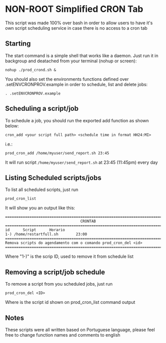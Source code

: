 # NON-ROOT Simplified CRON Tab

This script was made 100% over bash in order to allow users to have it's own script scheduling service in case there is no access to a cron tab

## Starting
The start command is a simple shell that works like a daemon. 
Just run it in backgroup and deatached from your terminal (nohup or screen):
```
nohup ./prod_crond.sh &
```

You should also set the environments functions defined over .setENVCRONPROV.example in order to schedule, list and delete jobs:
```
. .setENVCRONPROV.example
```



## Scheduling a script/job
To schedule a job, you should run the exported add function as shown below:
```
cron_add <your script full path> <schedule time in format HH24:MI>
```
i.e.:
```
prod_cron_add /home/myuser/send_report.sh 23:45
```
It will run script `/home/myuser/send_report.sh` at 23:45 (11:45pm) every day

## Listing Scheduled scripts/jobs
To list all scheduled scripts, just run 
```
prod_cron_list
```
It will show you an output like this:
```
===============================================================================================
                                  CRONTAB
===============================================================================================
id  	Script		Horario
1-)	/home/restartfull.sh		23:00
===============================================================================================
Remova scripts do agendamento com o comando prod_cron_del <id>
===============================================================================================
```
Where "1-)" is the scrip ID, used to remove it from schedule list

## Removing a script/job schedule
To remove a script from you scheduled jobs, just run
```
prod_cron_del <ID>
```
Where <ID> is the script id shown on prod_cron_list command output
  
## Notes
These scripts were all written based on Portuguese language, please feel free to change function names and comments to english 

